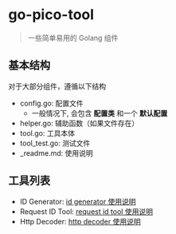 # go-pico-tool

> 一些简单易用的 Golang 组件

## 基本结构

对于大部分组件，遵循以下结构
- config.go: 配置文件
    - 一般情况下, 会包含 **配置类** 和一个 **默认配置**
- helper.go: 辅助函数（如果文件存在）
- tool.go: 工具本体
- tool_test.go: 测试文件
- _readme.md: 使用说明

## 工具列表

- ID Generator: [id generator 使用说明](./pico_tool/id_generator/_readme.cn.md)
- Request ID Tool: [request id tool 使用说明](./gin_tool/request_id/_readme.cn.md)
- Http Decoder: [http decoder 使用说明](./gin_tool/http_deocder/_readme.cn.md)

